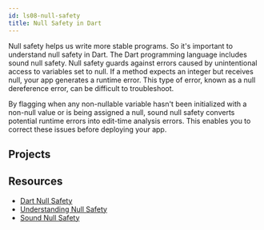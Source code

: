 ```yaml
---
id: ls08-null-safety
title: Null Safety in Dart
---
```


Null safety helps us write more stable programs. So it's important to understand null safety in
Dart. The Dart programming language includes sound null safety. Null safety guards against errors
caused by unintentional access to variables set to null. If a method expects an integer but receives
null, your app generates a runtime error. This type of error, known as a null dereference error, can
be difficult to troubleshoot.

By flagging when any non-nullable variable hasn't been initialized with a non-null value or is being
assigned a null, sound null safety converts potential runtime errors into edit-time analysis errors.
This enables you to correct these issues before deploying your app.

## Projects

## Resources

- [Dart Null Safety](https://dart.dev/null-safety)
- [Understanding Null Safety](https://dart.dev/null-safety/understanding-null-safety)
- [Sound Null Safety](https://dart.dev/null-safety#:~:text=Null%20safety%20prevents%20errors%20that,can%20be%20difficult%20to%20debug.)

